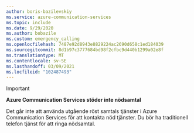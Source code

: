 ```yaml
---
author: boris-bazilevskiy
ms.service: azure-communication-services
ms.topic: include
ms.date: 9/29/2020
ms.author: bobazile
ms.custom: emergency_calling
ms.openlocfilehash: 7487e92d8943e8829224ac2690d658c1ed184039
ms.sourcegitcommit: 8d1b97c3777684bd98f2cfbc9d440b1299a02e8f
ms.translationtype: MT
ms.contentlocale: sv-SE
ms.lasthandoff: 03/09/2021
ms.locfileid: "102487493"
---
```

> [!IMPORTANT]
> **Azure Communication Services stöder inte nödsamtal**
>
> Det går inte att använda utgående röst samtals tjänster i Azure Communication Services för att kontakta nöd tjänster. Du bör ha traditionell telefon tjänst för att ringa nödsamtal.